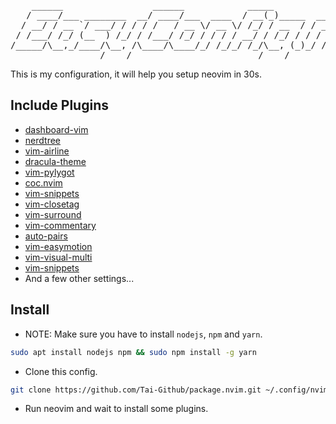 <pre>
    ______                 ______            _____                    _
   / ____/___ ________  __/ ____/___  ____  / __(_)_____  ____ _   __(_)___ ___
  / __/ / __ `/ ___/ / / / /   / __ \/ __ \/ /_/ / __  / / __ \ | / / / __ `__ \
 / /___/ /_/ (__  ) /_/ / /___/ /_/ / / / / __/ / /_/ / / / / / |/ / / / / / / /
/_____/\__,_/____/\__, /\____/\____/_/ /_/_/ /_/\__, (_)_/ /_/|___/_/_/ /_/ /_/
                 /____/                        /____/
</pre>

This is my configuration, it will help you setup neovim in 30s.

## Include Plugins
- [dashboard-vim](https://github.com/glepnir/dashboard-nvim)
- [nerdtree](https://github.com/preservim/nerdtree)
- [vim-airline](https://github.com/vim-airline/vim-airline)
- [dracula-theme](https://draculatheme.com/vim)
- [vim-pylygot](https://github.com/sheerun/vim-polyglot)
- [coc.nvim](https://github.com/neoclide/coc.nvim)
- [vim-snippets](https://github.com/honza/vim-snippets)
- [vim-closetag](https://github.com/alvan/vim-closetag)
- [vim-surround](https://github.com/tpope/vim-surround)
- [vim-commentary](https://github.com/tpope/vim-commentary)
- [auto-pairs](https://github.com/jiangmiao/auto-pairs)
- [vim-easymotion](https://github.com/easymotion/vim-easymotion)
- [vim-visual-multi](https://github.com/mg979/vim-visual-multi)
- [vim-snippets](https://github.com/honza/vim-snippets)
- And a few other settings...

## Install

- NOTE: Make sure you have to install `nodejs`, `npm` and `yarn`.
```bash
sudo apt install nodejs npm && sudo npm install -g yarn
```

- Clone this config.
```bash
git clone https://github.com/Tai-Github/package.nvim.git ~/.config/nvim
```

- Run neovim and wait to install some plugins.
